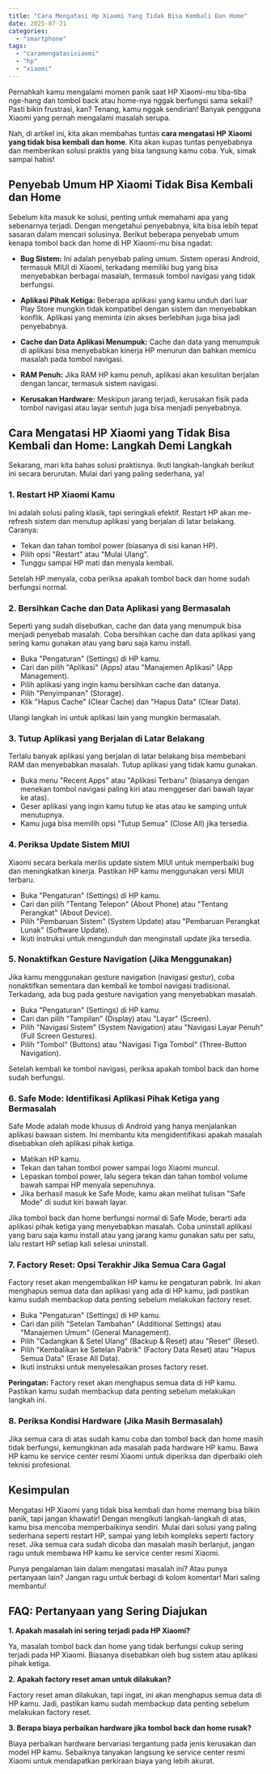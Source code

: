 ```yaml
---
title: "Cara Mengatasi Hp Xiaomi Yang Tidak Bisa Kembali Dan Home"
date: 2025-07-21
categories: 
  - "smartphone"
tags: 
  - "caramengatasixiaomi"
  - "hp"
  - "xiaomi"
---
```


Pernahkah kamu mengalami momen panik saat HP Xiaomi-mu tiba-tiba nge-hang dan tombol back atau home-nya nggak berfungsi sama sekali? Pasti bikin frustrasi, kan? Tenang, kamu nggak sendirian! Banyak pengguna Xiaomi yang pernah mengalami masalah serupa.

Nah, di artikel ini, kita akan membahas tuntas **cara mengatasi HP Xiaomi yang tidak bisa kembali dan home**. Kita akan kupas tuntas penyebabnya dan memberikan solusi praktis yang bisa langsung kamu coba. Yuk, simak sampai habis!

## Penyebab Umum HP Xiaomi Tidak Bisa Kembali dan Home

Sebelum kita masuk ke solusi, penting untuk memahami apa yang sebenarnya terjadi. Dengan mengetahui penyebabnya, kita bisa lebih tepat sasaran dalam mencari solusinya. Berikut beberapa penyebab umum kenapa tombol back dan home di HP Xiaomi-mu bisa ngadat:

- **Bug Sistem:** Ini adalah penyebab paling umum. Sistem operasi Android, termasuk MIUI di Xiaomi, terkadang memiliki bug yang bisa menyebabkan berbagai masalah, termasuk tombol navigasi yang tidak berfungsi.
    
- **Aplikasi Pihak Ketiga:** Beberapa aplikasi yang kamu unduh dari luar Play Store mungkin tidak kompatibel dengan sistem dan menyebabkan konflik. Aplikasi yang meminta izin akses berlebihan juga bisa jadi penyebabnya.
    
- **Cache dan Data Aplikasi Menumpuk:** Cache dan data yang menumpuk di aplikasi bisa menyebabkan kinerja HP menurun dan bahkan memicu masalah pada tombol navigasi.
    
- **RAM Penuh:** Jika RAM HP kamu penuh, aplikasi akan kesulitan berjalan dengan lancar, termasuk sistem navigasi.
    
- **Kerusakan Hardware:** Meskipun jarang terjadi, kerusakan fisik pada tombol navigasi atau layar sentuh juga bisa menjadi penyebabnya.
    

## Cara Mengatasi HP Xiaomi yang Tidak Bisa Kembali dan Home: Langkah Demi Langkah

Sekarang, mari kita bahas solusi praktisnya. Ikuti langkah-langkah berikut ini secara berurutan. Mulai dari yang paling sederhana, ya!

### 1\. Restart HP Xiaomi Kamu

Ini adalah solusi paling klasik, tapi seringkali efektif. Restart HP akan me-refresh sistem dan menutup aplikasi yang berjalan di latar belakang. Caranya:

- Tekan dan tahan tombol power (biasanya di sisi kanan HP).
- Pilih opsi "Restart" atau "Mulai Ulang".
- Tunggu sampai HP mati dan menyala kembali.

Setelah HP menyala, coba periksa apakah tombol back dan home sudah berfungsi normal.

### 2\. Bersihkan Cache dan Data Aplikasi yang Bermasalah

Seperti yang sudah disebutkan, cache dan data yang menumpuk bisa menjadi penyebab masalah. Coba bersihkan cache dan data aplikasi yang sering kamu gunakan atau yang baru saja kamu install.

- Buka "Pengaturan" (Settings) di HP kamu.
- Cari dan pilih "Aplikasi" (Apps) atau "Manajemen Aplikasi" (App Management).
- Pilih aplikasi yang ingin kamu bersihkan cache dan datanya.
- Pilih "Penyimpanan" (Storage).
- Klik "Hapus Cache" (Clear Cache) dan "Hapus Data" (Clear Data).

Ulangi langkah ini untuk aplikasi lain yang mungkin bermasalah.

### 3\. Tutup Aplikasi yang Berjalan di Latar Belakang

Terlalu banyak aplikasi yang berjalan di latar belakang bisa membebani RAM dan menyebabkan masalah. Tutup aplikasi yang tidak kamu gunakan.

- Buka menu "Recent Apps" atau "Aplikasi Terbaru" (biasanya dengan menekan tombol navigasi paling kiri atau menggeser dari bawah layar ke atas).
- Geser aplikasi yang ingin kamu tutup ke atas atau ke samping untuk menutupnya.
- Kamu juga bisa memilih opsi "Tutup Semua" (Close All) jika tersedia.

### 4\. Periksa Update Sistem MIUI

Xiaomi secara berkala merilis update sistem MIUI untuk memperbaiki bug dan meningkatkan kinerja. Pastikan HP kamu menggunakan versi MIUI terbaru.

- Buka "Pengaturan" (Settings) di HP kamu.
- Cari dan pilih "Tentang Telepon" (About Phone) atau "Tentang Perangkat" (About Device).
- Pilih "Pembaruan Sistem" (System Update) atau "Pembaruan Perangkat Lunak" (Software Update).
- Ikuti instruksi untuk mengunduh dan menginstall update jika tersedia.

### 5\. Nonaktifkan Gesture Navigation (Jika Menggunakan)

Jika kamu menggunakan gesture navigation (navigasi gestur), coba nonaktifkan sementara dan kembali ke tombol navigasi tradisional. Terkadang, ada bug pada gesture navigation yang menyebabkan masalah.

- Buka "Pengaturan" (Settings) di HP kamu.
- Cari dan pilih "Tampilan" (Display) atau "Layar" (Screen).
- Pilih "Navigasi Sistem" (System Navigation) atau "Navigasi Layar Penuh" (Full Screen Gestures).
- Pilih "Tombol" (Buttons) atau "Navigasi Tiga Tombol" (Three-Button Navigation).

Setelah kembali ke tombol navigasi, periksa apakah tombol back dan home sudah berfungsi.

### 6\. Safe Mode: Identifikasi Aplikasi Pihak Ketiga yang Bermasalah

Safe Mode adalah mode khusus di Android yang hanya menjalankan aplikasi bawaan sistem. Ini membantu kita mengidentifikasi apakah masalah disebabkan oleh aplikasi pihak ketiga.

- Matikan HP kamu.
- Tekan dan tahan tombol power sampai logo Xiaomi muncul.
- Lepaskan tombol power, lalu segera tekan dan tahan tombol volume bawah sampai HP menyala sepenuhnya.
- Jika berhasil masuk ke Safe Mode, kamu akan melihat tulisan "Safe Mode" di sudut kiri bawah layar.

Jika tombol back dan home berfungsi normal di Safe Mode, berarti ada aplikasi pihak ketiga yang menyebabkan masalah. Coba uninstall aplikasi yang baru saja kamu install atau yang jarang kamu gunakan satu per satu, lalu restart HP setiap kali selesai uninstall.

### 7\. Factory Reset: Opsi Terakhir Jika Semua Cara Gagal

Factory reset akan mengembalikan HP kamu ke pengaturan pabrik. Ini akan menghapus semua data dan aplikasi yang ada di HP kamu, jadi pastikan kamu sudah membackup data penting sebelum melakukan factory reset.

- Buka "Pengaturan" (Settings) di HP kamu.
- Cari dan pilih "Setelan Tambahan" (Additional Settings) atau "Manajemen Umum" (General Management).
- Pilih "Cadangkan & Setel Ulang" (Backup & Reset) atau "Reset" (Reset).
- Pilih "Kembalikan ke Setelan Pabrik" (Factory Data Reset) atau "Hapus Semua Data" (Erase All Data).
- Ikuti instruksi untuk menyelesaikan proses factory reset.

**Peringatan:** Factory reset akan menghapus semua data di HP kamu. Pastikan kamu sudah membackup data penting sebelum melakukan langkah ini.

### 8\. Periksa Kondisi Hardware (Jika Masih Bermasalah)

Jika semua cara di atas sudah kamu coba dan tombol back dan home masih tidak berfungsi, kemungkinan ada masalah pada hardware HP kamu. Bawa HP kamu ke service center resmi Xiaomi untuk diperiksa dan diperbaiki oleh teknisi profesional.

## Kesimpulan

Mengatasi HP Xiaomi yang tidak bisa kembali dan home memang bisa bikin panik, tapi jangan khawatir! Dengan mengikuti langkah-langkah di atas, kamu bisa mencoba memperbaikinya sendiri. Mulai dari solusi yang paling sederhana seperti restart HP, sampai yang lebih kompleks seperti factory reset. Jika semua cara sudah dicoba dan masalah masih berlanjut, jangan ragu untuk membawa HP kamu ke service center resmi Xiaomi.

Punya pengalaman lain dalam mengatasi masalah ini? Atau punya pertanyaan lain? Jangan ragu untuk berbagi di kolom komentar! Mari saling membantu!

## FAQ: Pertanyaan yang Sering Diajukan

**1\. Apakah masalah ini sering terjadi pada HP Xiaomi?**

Ya, masalah tombol back dan home yang tidak berfungsi cukup sering terjadi pada HP Xiaomi. Biasanya disebabkan oleh bug sistem atau aplikasi pihak ketiga.

**2\. Apakah factory reset aman untuk dilakukan?**

Factory reset aman dilakukan, tapi ingat, ini akan menghapus semua data di HP kamu. Jadi, pastikan kamu sudah membackup data penting sebelum melakukan factory reset.

**3\. Berapa biaya perbaikan hardware jika tombol back dan home rusak?**

Biaya perbaikan hardware bervariasi tergantung pada jenis kerusakan dan model HP kamu. Sebaiknya tanyakan langsung ke service center resmi Xiaomi untuk mendapatkan perkiraan biaya yang lebih akurat.
